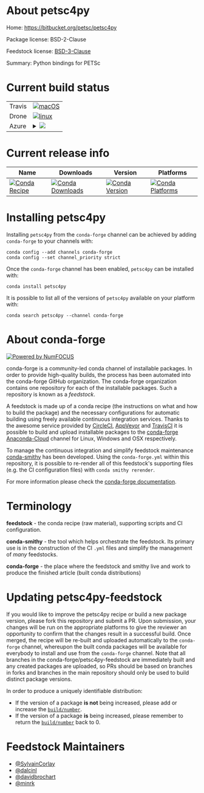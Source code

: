 About petsc4py
==============

Home: https://bitbucket.org/petsc/petsc4py

Package license: BSD-2-Clause

Feedstock license: [BSD-3-Clause](https://github.com/conda-forge/petsc4py-feedstock/blob/master/LICENSE.txt)

Summary: Python bindings for PETSc

Current build status
====================


<table><tr>
    <td>Travis</td>
    <td>
      <a href="https://travis-ci.com/conda-forge/petsc4py-feedstock">
        <img alt="macOS" src="https://img.shields.io/travis/com/conda-forge/petsc4py-feedstock/master.svg?label=macOS">
      </a>
    </td>
  </tr><tr>
    <td>Drone</td>
    <td>
      <a href="https://cloud.drone.io/conda-forge/petsc4py-feedstock">
        <img alt="linux" src="https://img.shields.io/drone/build/conda-forge/petsc4py-feedstock/master.svg?label=Linux">
      </a>
    </td>
  </tr>
    
  <tr>
    <td>Azure</td>
    <td>
      <details>
        <summary>
          <a href="https://dev.azure.com/conda-forge/feedstock-builds/_build/latest?definitionId=772&branchName=master">
            <img src="https://dev.azure.com/conda-forge/feedstock-builds/_apis/build/status/petsc4py-feedstock?branchName=master">
          </a>
        </summary>
        <table>
          <thead><tr><th>Variant</th><th>Status</th></tr></thead>
          <tbody><tr>
              <td>linux_64_mpimpichnumpy1.17python3.6.____cpythonscalarcomplex</td>
              <td>
                <a href="https://dev.azure.com/conda-forge/feedstock-builds/_build/latest?definitionId=772&branchName=master">
                  <img src="https://dev.azure.com/conda-forge/feedstock-builds/_apis/build/status/petsc4py-feedstock?branchName=master&jobName=linux&configuration=linux_64_mpimpichnumpy1.17python3.6.____cpythonscalarcomplex" alt="variant">
                </a>
              </td>
            </tr><tr>
              <td>linux_64_mpimpichnumpy1.17python3.6.____cpythonscalarreal</td>
              <td>
                <a href="https://dev.azure.com/conda-forge/feedstock-builds/_build/latest?definitionId=772&branchName=master">
                  <img src="https://dev.azure.com/conda-forge/feedstock-builds/_apis/build/status/petsc4py-feedstock?branchName=master&jobName=linux&configuration=linux_64_mpimpichnumpy1.17python3.6.____cpythonscalarreal" alt="variant">
                </a>
              </td>
            </tr><tr>
              <td>linux_64_mpimpichnumpy1.17python3.7.____cpythonscalarcomplex</td>
              <td>
                <a href="https://dev.azure.com/conda-forge/feedstock-builds/_build/latest?definitionId=772&branchName=master">
                  <img src="https://dev.azure.com/conda-forge/feedstock-builds/_apis/build/status/petsc4py-feedstock?branchName=master&jobName=linux&configuration=linux_64_mpimpichnumpy1.17python3.7.____cpythonscalarcomplex" alt="variant">
                </a>
              </td>
            </tr><tr>
              <td>linux_64_mpimpichnumpy1.17python3.7.____cpythonscalarreal</td>
              <td>
                <a href="https://dev.azure.com/conda-forge/feedstock-builds/_build/latest?definitionId=772&branchName=master">
                  <img src="https://dev.azure.com/conda-forge/feedstock-builds/_apis/build/status/petsc4py-feedstock?branchName=master&jobName=linux&configuration=linux_64_mpimpichnumpy1.17python3.7.____cpythonscalarreal" alt="variant">
                </a>
              </td>
            </tr><tr>
              <td>linux_64_mpimpichnumpy1.17python3.8.____cpythonscalarcomplex</td>
              <td>
                <a href="https://dev.azure.com/conda-forge/feedstock-builds/_build/latest?definitionId=772&branchName=master">
                  <img src="https://dev.azure.com/conda-forge/feedstock-builds/_apis/build/status/petsc4py-feedstock?branchName=master&jobName=linux&configuration=linux_64_mpimpichnumpy1.17python3.8.____cpythonscalarcomplex" alt="variant">
                </a>
              </td>
            </tr><tr>
              <td>linux_64_mpimpichnumpy1.17python3.8.____cpythonscalarreal</td>
              <td>
                <a href="https://dev.azure.com/conda-forge/feedstock-builds/_build/latest?definitionId=772&branchName=master">
                  <img src="https://dev.azure.com/conda-forge/feedstock-builds/_apis/build/status/petsc4py-feedstock?branchName=master&jobName=linux&configuration=linux_64_mpimpichnumpy1.17python3.8.____cpythonscalarreal" alt="variant">
                </a>
              </td>
            </tr><tr>
              <td>linux_64_mpimpichnumpy1.19python3.7.____73_pypyscalarcomplex</td>
              <td>
                <a href="https://dev.azure.com/conda-forge/feedstock-builds/_build/latest?definitionId=772&branchName=master">
                  <img src="https://dev.azure.com/conda-forge/feedstock-builds/_apis/build/status/petsc4py-feedstock?branchName=master&jobName=linux&configuration=linux_64_mpimpichnumpy1.19python3.7.____73_pypyscalarcomplex" alt="variant">
                </a>
              </td>
            </tr><tr>
              <td>linux_64_mpimpichnumpy1.19python3.7.____73_pypyscalarreal</td>
              <td>
                <a href="https://dev.azure.com/conda-forge/feedstock-builds/_build/latest?definitionId=772&branchName=master">
                  <img src="https://dev.azure.com/conda-forge/feedstock-builds/_apis/build/status/petsc4py-feedstock?branchName=master&jobName=linux&configuration=linux_64_mpimpichnumpy1.19python3.7.____73_pypyscalarreal" alt="variant">
                </a>
              </td>
            </tr><tr>
              <td>linux_64_mpimpichnumpy1.19python3.9.____cpythonscalarcomplex</td>
              <td>
                <a href="https://dev.azure.com/conda-forge/feedstock-builds/_build/latest?definitionId=772&branchName=master">
                  <img src="https://dev.azure.com/conda-forge/feedstock-builds/_apis/build/status/petsc4py-feedstock?branchName=master&jobName=linux&configuration=linux_64_mpimpichnumpy1.19python3.9.____cpythonscalarcomplex" alt="variant">
                </a>
              </td>
            </tr><tr>
              <td>linux_64_mpimpichnumpy1.19python3.9.____cpythonscalarreal</td>
              <td>
                <a href="https://dev.azure.com/conda-forge/feedstock-builds/_build/latest?definitionId=772&branchName=master">
                  <img src="https://dev.azure.com/conda-forge/feedstock-builds/_apis/build/status/petsc4py-feedstock?branchName=master&jobName=linux&configuration=linux_64_mpimpichnumpy1.19python3.9.____cpythonscalarreal" alt="variant">
                </a>
              </td>
            </tr><tr>
              <td>linux_64_mpiopenmpinumpy1.17python3.6.____cpythonscalarcomplex</td>
              <td>
                <a href="https://dev.azure.com/conda-forge/feedstock-builds/_build/latest?definitionId=772&branchName=master">
                  <img src="https://dev.azure.com/conda-forge/feedstock-builds/_apis/build/status/petsc4py-feedstock?branchName=master&jobName=linux&configuration=linux_64_mpiopenmpinumpy1.17python3.6.____cpythonscalarcomplex" alt="variant">
                </a>
              </td>
            </tr><tr>
              <td>linux_64_mpiopenmpinumpy1.17python3.6.____cpythonscalarreal</td>
              <td>
                <a href="https://dev.azure.com/conda-forge/feedstock-builds/_build/latest?definitionId=772&branchName=master">
                  <img src="https://dev.azure.com/conda-forge/feedstock-builds/_apis/build/status/petsc4py-feedstock?branchName=master&jobName=linux&configuration=linux_64_mpiopenmpinumpy1.17python3.6.____cpythonscalarreal" alt="variant">
                </a>
              </td>
            </tr><tr>
              <td>linux_64_mpiopenmpinumpy1.17python3.7.____cpythonscalarcomplex</td>
              <td>
                <a href="https://dev.azure.com/conda-forge/feedstock-builds/_build/latest?definitionId=772&branchName=master">
                  <img src="https://dev.azure.com/conda-forge/feedstock-builds/_apis/build/status/petsc4py-feedstock?branchName=master&jobName=linux&configuration=linux_64_mpiopenmpinumpy1.17python3.7.____cpythonscalarcomplex" alt="variant">
                </a>
              </td>
            </tr><tr>
              <td>linux_64_mpiopenmpinumpy1.17python3.7.____cpythonscalarreal</td>
              <td>
                <a href="https://dev.azure.com/conda-forge/feedstock-builds/_build/latest?definitionId=772&branchName=master">
                  <img src="https://dev.azure.com/conda-forge/feedstock-builds/_apis/build/status/petsc4py-feedstock?branchName=master&jobName=linux&configuration=linux_64_mpiopenmpinumpy1.17python3.7.____cpythonscalarreal" alt="variant">
                </a>
              </td>
            </tr><tr>
              <td>linux_64_mpiopenmpinumpy1.17python3.8.____cpythonscalarcomplex</td>
              <td>
                <a href="https://dev.azure.com/conda-forge/feedstock-builds/_build/latest?definitionId=772&branchName=master">
                  <img src="https://dev.azure.com/conda-forge/feedstock-builds/_apis/build/status/petsc4py-feedstock?branchName=master&jobName=linux&configuration=linux_64_mpiopenmpinumpy1.17python3.8.____cpythonscalarcomplex" alt="variant">
                </a>
              </td>
            </tr><tr>
              <td>linux_64_mpiopenmpinumpy1.17python3.8.____cpythonscalarreal</td>
              <td>
                <a href="https://dev.azure.com/conda-forge/feedstock-builds/_build/latest?definitionId=772&branchName=master">
                  <img src="https://dev.azure.com/conda-forge/feedstock-builds/_apis/build/status/petsc4py-feedstock?branchName=master&jobName=linux&configuration=linux_64_mpiopenmpinumpy1.17python3.8.____cpythonscalarreal" alt="variant">
                </a>
              </td>
            </tr><tr>
              <td>linux_64_mpiopenmpinumpy1.19python3.7.____73_pypyscalarcomplex</td>
              <td>
                <a href="https://dev.azure.com/conda-forge/feedstock-builds/_build/latest?definitionId=772&branchName=master">
                  <img src="https://dev.azure.com/conda-forge/feedstock-builds/_apis/build/status/petsc4py-feedstock?branchName=master&jobName=linux&configuration=linux_64_mpiopenmpinumpy1.19python3.7.____73_pypyscalarcomplex" alt="variant">
                </a>
              </td>
            </tr><tr>
              <td>linux_64_mpiopenmpinumpy1.19python3.7.____73_pypyscalarreal</td>
              <td>
                <a href="https://dev.azure.com/conda-forge/feedstock-builds/_build/latest?definitionId=772&branchName=master">
                  <img src="https://dev.azure.com/conda-forge/feedstock-builds/_apis/build/status/petsc4py-feedstock?branchName=master&jobName=linux&configuration=linux_64_mpiopenmpinumpy1.19python3.7.____73_pypyscalarreal" alt="variant">
                </a>
              </td>
            </tr><tr>
              <td>linux_64_mpiopenmpinumpy1.19python3.9.____cpythonscalarcomplex</td>
              <td>
                <a href="https://dev.azure.com/conda-forge/feedstock-builds/_build/latest?definitionId=772&branchName=master">
                  <img src="https://dev.azure.com/conda-forge/feedstock-builds/_apis/build/status/petsc4py-feedstock?branchName=master&jobName=linux&configuration=linux_64_mpiopenmpinumpy1.19python3.9.____cpythonscalarcomplex" alt="variant">
                </a>
              </td>
            </tr><tr>
              <td>linux_64_mpiopenmpinumpy1.19python3.9.____cpythonscalarreal</td>
              <td>
                <a href="https://dev.azure.com/conda-forge/feedstock-builds/_build/latest?definitionId=772&branchName=master">
                  <img src="https://dev.azure.com/conda-forge/feedstock-builds/_apis/build/status/petsc4py-feedstock?branchName=master&jobName=linux&configuration=linux_64_mpiopenmpinumpy1.19python3.9.____cpythonscalarreal" alt="variant">
                </a>
              </td>
            </tr><tr>
              <td>linux_aarch64_mpimpichnumpy1.17python3.6.____cpythonscalarcomplex</td>
              <td>
                <a href="https://dev.azure.com/conda-forge/feedstock-builds/_build/latest?definitionId=772&branchName=master">
                  <img src="https://dev.azure.com/conda-forge/feedstock-builds/_apis/build/status/petsc4py-feedstock?branchName=master&jobName=linux&configuration=linux_aarch64_mpimpichnumpy1.17python3.6.____cpythonscalarcomplex" alt="variant">
                </a>
              </td>
            </tr><tr>
              <td>linux_aarch64_mpimpichnumpy1.17python3.6.____cpythonscalarreal</td>
              <td>
                <a href="https://dev.azure.com/conda-forge/feedstock-builds/_build/latest?definitionId=772&branchName=master">
                  <img src="https://dev.azure.com/conda-forge/feedstock-builds/_apis/build/status/petsc4py-feedstock?branchName=master&jobName=linux&configuration=linux_aarch64_mpimpichnumpy1.17python3.6.____cpythonscalarreal" alt="variant">
                </a>
              </td>
            </tr><tr>
              <td>linux_aarch64_mpimpichnumpy1.17python3.7.____cpythonscalarcomplex</td>
              <td>
                <a href="https://dev.azure.com/conda-forge/feedstock-builds/_build/latest?definitionId=772&branchName=master">
                  <img src="https://dev.azure.com/conda-forge/feedstock-builds/_apis/build/status/petsc4py-feedstock?branchName=master&jobName=linux&configuration=linux_aarch64_mpimpichnumpy1.17python3.7.____cpythonscalarcomplex" alt="variant">
                </a>
              </td>
            </tr><tr>
              <td>linux_aarch64_mpimpichnumpy1.17python3.7.____cpythonscalarreal</td>
              <td>
                <a href="https://dev.azure.com/conda-forge/feedstock-builds/_build/latest?definitionId=772&branchName=master">
                  <img src="https://dev.azure.com/conda-forge/feedstock-builds/_apis/build/status/petsc4py-feedstock?branchName=master&jobName=linux&configuration=linux_aarch64_mpimpichnumpy1.17python3.7.____cpythonscalarreal" alt="variant">
                </a>
              </td>
            </tr><tr>
              <td>linux_aarch64_mpimpichnumpy1.17python3.8.____cpythonscalarcomplex</td>
              <td>
                <a href="https://dev.azure.com/conda-forge/feedstock-builds/_build/latest?definitionId=772&branchName=master">
                  <img src="https://dev.azure.com/conda-forge/feedstock-builds/_apis/build/status/petsc4py-feedstock?branchName=master&jobName=linux&configuration=linux_aarch64_mpimpichnumpy1.17python3.8.____cpythonscalarcomplex" alt="variant">
                </a>
              </td>
            </tr><tr>
              <td>linux_aarch64_mpimpichnumpy1.17python3.8.____cpythonscalarreal</td>
              <td>
                <a href="https://dev.azure.com/conda-forge/feedstock-builds/_build/latest?definitionId=772&branchName=master">
                  <img src="https://dev.azure.com/conda-forge/feedstock-builds/_apis/build/status/petsc4py-feedstock?branchName=master&jobName=linux&configuration=linux_aarch64_mpimpichnumpy1.17python3.8.____cpythonscalarreal" alt="variant">
                </a>
              </td>
            </tr><tr>
              <td>linux_aarch64_mpimpichnumpy1.19python3.7.____73_pypyscalarcomplex</td>
              <td>
                <a href="https://dev.azure.com/conda-forge/feedstock-builds/_build/latest?definitionId=772&branchName=master">
                  <img src="https://dev.azure.com/conda-forge/feedstock-builds/_apis/build/status/petsc4py-feedstock?branchName=master&jobName=linux&configuration=linux_aarch64_mpimpichnumpy1.19python3.7.____73_pypyscalarcomplex" alt="variant">
                </a>
              </td>
            </tr><tr>
              <td>linux_aarch64_mpimpichnumpy1.19python3.7.____73_pypyscalarreal</td>
              <td>
                <a href="https://dev.azure.com/conda-forge/feedstock-builds/_build/latest?definitionId=772&branchName=master">
                  <img src="https://dev.azure.com/conda-forge/feedstock-builds/_apis/build/status/petsc4py-feedstock?branchName=master&jobName=linux&configuration=linux_aarch64_mpimpichnumpy1.19python3.7.____73_pypyscalarreal" alt="variant">
                </a>
              </td>
            </tr><tr>
              <td>linux_aarch64_mpimpichnumpy1.19python3.9.____cpythonscalarcomplex</td>
              <td>
                <a href="https://dev.azure.com/conda-forge/feedstock-builds/_build/latest?definitionId=772&branchName=master">
                  <img src="https://dev.azure.com/conda-forge/feedstock-builds/_apis/build/status/petsc4py-feedstock?branchName=master&jobName=linux&configuration=linux_aarch64_mpimpichnumpy1.19python3.9.____cpythonscalarcomplex" alt="variant">
                </a>
              </td>
            </tr><tr>
              <td>linux_aarch64_mpimpichnumpy1.19python3.9.____cpythonscalarreal</td>
              <td>
                <a href="https://dev.azure.com/conda-forge/feedstock-builds/_build/latest?definitionId=772&branchName=master">
                  <img src="https://dev.azure.com/conda-forge/feedstock-builds/_apis/build/status/petsc4py-feedstock?branchName=master&jobName=linux&configuration=linux_aarch64_mpimpichnumpy1.19python3.9.____cpythonscalarreal" alt="variant">
                </a>
              </td>
            </tr><tr>
              <td>linux_aarch64_mpiopenmpinumpy1.17python3.6.____cpythonscalarcomplex</td>
              <td>
                <a href="https://dev.azure.com/conda-forge/feedstock-builds/_build/latest?definitionId=772&branchName=master">
                  <img src="https://dev.azure.com/conda-forge/feedstock-builds/_apis/build/status/petsc4py-feedstock?branchName=master&jobName=linux&configuration=linux_aarch64_mpiopenmpinumpy1.17python3.6.____cpythonscalarcomplex" alt="variant">
                </a>
              </td>
            </tr><tr>
              <td>linux_aarch64_mpiopenmpinumpy1.17python3.6.____cpythonscalarreal</td>
              <td>
                <a href="https://dev.azure.com/conda-forge/feedstock-builds/_build/latest?definitionId=772&branchName=master">
                  <img src="https://dev.azure.com/conda-forge/feedstock-builds/_apis/build/status/petsc4py-feedstock?branchName=master&jobName=linux&configuration=linux_aarch64_mpiopenmpinumpy1.17python3.6.____cpythonscalarreal" alt="variant">
                </a>
              </td>
            </tr><tr>
              <td>linux_aarch64_mpiopenmpinumpy1.17python3.7.____cpythonscalarcomplex</td>
              <td>
                <a href="https://dev.azure.com/conda-forge/feedstock-builds/_build/latest?definitionId=772&branchName=master">
                  <img src="https://dev.azure.com/conda-forge/feedstock-builds/_apis/build/status/petsc4py-feedstock?branchName=master&jobName=linux&configuration=linux_aarch64_mpiopenmpinumpy1.17python3.7.____cpythonscalarcomplex" alt="variant">
                </a>
              </td>
            </tr><tr>
              <td>linux_aarch64_mpiopenmpinumpy1.17python3.7.____cpythonscalarreal</td>
              <td>
                <a href="https://dev.azure.com/conda-forge/feedstock-builds/_build/latest?definitionId=772&branchName=master">
                  <img src="https://dev.azure.com/conda-forge/feedstock-builds/_apis/build/status/petsc4py-feedstock?branchName=master&jobName=linux&configuration=linux_aarch64_mpiopenmpinumpy1.17python3.7.____cpythonscalarreal" alt="variant">
                </a>
              </td>
            </tr><tr>
              <td>linux_aarch64_mpiopenmpinumpy1.17python3.8.____cpythonscalarcomplex</td>
              <td>
                <a href="https://dev.azure.com/conda-forge/feedstock-builds/_build/latest?definitionId=772&branchName=master">
                  <img src="https://dev.azure.com/conda-forge/feedstock-builds/_apis/build/status/petsc4py-feedstock?branchName=master&jobName=linux&configuration=linux_aarch64_mpiopenmpinumpy1.17python3.8.____cpythonscalarcomplex" alt="variant">
                </a>
              </td>
            </tr><tr>
              <td>linux_aarch64_mpiopenmpinumpy1.17python3.8.____cpythonscalarreal</td>
              <td>
                <a href="https://dev.azure.com/conda-forge/feedstock-builds/_build/latest?definitionId=772&branchName=master">
                  <img src="https://dev.azure.com/conda-forge/feedstock-builds/_apis/build/status/petsc4py-feedstock?branchName=master&jobName=linux&configuration=linux_aarch64_mpiopenmpinumpy1.17python3.8.____cpythonscalarreal" alt="variant">
                </a>
              </td>
            </tr><tr>
              <td>linux_aarch64_mpiopenmpinumpy1.19python3.7.____73_pypyscalarcomplex</td>
              <td>
                <a href="https://dev.azure.com/conda-forge/feedstock-builds/_build/latest?definitionId=772&branchName=master">
                  <img src="https://dev.azure.com/conda-forge/feedstock-builds/_apis/build/status/petsc4py-feedstock?branchName=master&jobName=linux&configuration=linux_aarch64_mpiopenmpinumpy1.19python3.7.____73_pypyscalarcomplex" alt="variant">
                </a>
              </td>
            </tr><tr>
              <td>linux_aarch64_mpiopenmpinumpy1.19python3.7.____73_pypyscalarreal</td>
              <td>
                <a href="https://dev.azure.com/conda-forge/feedstock-builds/_build/latest?definitionId=772&branchName=master">
                  <img src="https://dev.azure.com/conda-forge/feedstock-builds/_apis/build/status/petsc4py-feedstock?branchName=master&jobName=linux&configuration=linux_aarch64_mpiopenmpinumpy1.19python3.7.____73_pypyscalarreal" alt="variant">
                </a>
              </td>
            </tr><tr>
              <td>linux_aarch64_mpiopenmpinumpy1.19python3.9.____cpythonscalarcomplex</td>
              <td>
                <a href="https://dev.azure.com/conda-forge/feedstock-builds/_build/latest?definitionId=772&branchName=master">
                  <img src="https://dev.azure.com/conda-forge/feedstock-builds/_apis/build/status/petsc4py-feedstock?branchName=master&jobName=linux&configuration=linux_aarch64_mpiopenmpinumpy1.19python3.9.____cpythonscalarcomplex" alt="variant">
                </a>
              </td>
            </tr><tr>
              <td>linux_aarch64_mpiopenmpinumpy1.19python3.9.____cpythonscalarreal</td>
              <td>
                <a href="https://dev.azure.com/conda-forge/feedstock-builds/_build/latest?definitionId=772&branchName=master">
                  <img src="https://dev.azure.com/conda-forge/feedstock-builds/_apis/build/status/petsc4py-feedstock?branchName=master&jobName=linux&configuration=linux_aarch64_mpiopenmpinumpy1.19python3.9.____cpythonscalarreal" alt="variant">
                </a>
              </td>
            </tr><tr>
              <td>linux_ppc64le_mpimpichnumpy1.17python3.6.____cpythonscalarcomplex</td>
              <td>
                <a href="https://dev.azure.com/conda-forge/feedstock-builds/_build/latest?definitionId=772&branchName=master">
                  <img src="https://dev.azure.com/conda-forge/feedstock-builds/_apis/build/status/petsc4py-feedstock?branchName=master&jobName=linux&configuration=linux_ppc64le_mpimpichnumpy1.17python3.6.____cpythonscalarcomplex" alt="variant">
                </a>
              </td>
            </tr><tr>
              <td>linux_ppc64le_mpimpichnumpy1.17python3.6.____cpythonscalarreal</td>
              <td>
                <a href="https://dev.azure.com/conda-forge/feedstock-builds/_build/latest?definitionId=772&branchName=master">
                  <img src="https://dev.azure.com/conda-forge/feedstock-builds/_apis/build/status/petsc4py-feedstock?branchName=master&jobName=linux&configuration=linux_ppc64le_mpimpichnumpy1.17python3.6.____cpythonscalarreal" alt="variant">
                </a>
              </td>
            </tr><tr>
              <td>linux_ppc64le_mpimpichnumpy1.17python3.7.____cpythonscalarcomplex</td>
              <td>
                <a href="https://dev.azure.com/conda-forge/feedstock-builds/_build/latest?definitionId=772&branchName=master">
                  <img src="https://dev.azure.com/conda-forge/feedstock-builds/_apis/build/status/petsc4py-feedstock?branchName=master&jobName=linux&configuration=linux_ppc64le_mpimpichnumpy1.17python3.7.____cpythonscalarcomplex" alt="variant">
                </a>
              </td>
            </tr><tr>
              <td>linux_ppc64le_mpimpichnumpy1.17python3.7.____cpythonscalarreal</td>
              <td>
                <a href="https://dev.azure.com/conda-forge/feedstock-builds/_build/latest?definitionId=772&branchName=master">
                  <img src="https://dev.azure.com/conda-forge/feedstock-builds/_apis/build/status/petsc4py-feedstock?branchName=master&jobName=linux&configuration=linux_ppc64le_mpimpichnumpy1.17python3.7.____cpythonscalarreal" alt="variant">
                </a>
              </td>
            </tr><tr>
              <td>linux_ppc64le_mpimpichnumpy1.17python3.8.____cpythonscalarcomplex</td>
              <td>
                <a href="https://dev.azure.com/conda-forge/feedstock-builds/_build/latest?definitionId=772&branchName=master">
                  <img src="https://dev.azure.com/conda-forge/feedstock-builds/_apis/build/status/petsc4py-feedstock?branchName=master&jobName=linux&configuration=linux_ppc64le_mpimpichnumpy1.17python3.8.____cpythonscalarcomplex" alt="variant">
                </a>
              </td>
            </tr><tr>
              <td>linux_ppc64le_mpimpichnumpy1.17python3.8.____cpythonscalarreal</td>
              <td>
                <a href="https://dev.azure.com/conda-forge/feedstock-builds/_build/latest?definitionId=772&branchName=master">
                  <img src="https://dev.azure.com/conda-forge/feedstock-builds/_apis/build/status/petsc4py-feedstock?branchName=master&jobName=linux&configuration=linux_ppc64le_mpimpichnumpy1.17python3.8.____cpythonscalarreal" alt="variant">
                </a>
              </td>
            </tr><tr>
              <td>linux_ppc64le_mpimpichnumpy1.19python3.7.____73_pypyscalarcomplex</td>
              <td>
                <a href="https://dev.azure.com/conda-forge/feedstock-builds/_build/latest?definitionId=772&branchName=master">
                  <img src="https://dev.azure.com/conda-forge/feedstock-builds/_apis/build/status/petsc4py-feedstock?branchName=master&jobName=linux&configuration=linux_ppc64le_mpimpichnumpy1.19python3.7.____73_pypyscalarcomplex" alt="variant">
                </a>
              </td>
            </tr><tr>
              <td>linux_ppc64le_mpimpichnumpy1.19python3.7.____73_pypyscalarreal</td>
              <td>
                <a href="https://dev.azure.com/conda-forge/feedstock-builds/_build/latest?definitionId=772&branchName=master">
                  <img src="https://dev.azure.com/conda-forge/feedstock-builds/_apis/build/status/petsc4py-feedstock?branchName=master&jobName=linux&configuration=linux_ppc64le_mpimpichnumpy1.19python3.7.____73_pypyscalarreal" alt="variant">
                </a>
              </td>
            </tr><tr>
              <td>linux_ppc64le_mpimpichnumpy1.19python3.9.____cpythonscalarcomplex</td>
              <td>
                <a href="https://dev.azure.com/conda-forge/feedstock-builds/_build/latest?definitionId=772&branchName=master">
                  <img src="https://dev.azure.com/conda-forge/feedstock-builds/_apis/build/status/petsc4py-feedstock?branchName=master&jobName=linux&configuration=linux_ppc64le_mpimpichnumpy1.19python3.9.____cpythonscalarcomplex" alt="variant">
                </a>
              </td>
            </tr><tr>
              <td>linux_ppc64le_mpimpichnumpy1.19python3.9.____cpythonscalarreal</td>
              <td>
                <a href="https://dev.azure.com/conda-forge/feedstock-builds/_build/latest?definitionId=772&branchName=master">
                  <img src="https://dev.azure.com/conda-forge/feedstock-builds/_apis/build/status/petsc4py-feedstock?branchName=master&jobName=linux&configuration=linux_ppc64le_mpimpichnumpy1.19python3.9.____cpythonscalarreal" alt="variant">
                </a>
              </td>
            </tr><tr>
              <td>linux_ppc64le_mpiopenmpinumpy1.17python3.6.____cpythonscalarcomplex</td>
              <td>
                <a href="https://dev.azure.com/conda-forge/feedstock-builds/_build/latest?definitionId=772&branchName=master">
                  <img src="https://dev.azure.com/conda-forge/feedstock-builds/_apis/build/status/petsc4py-feedstock?branchName=master&jobName=linux&configuration=linux_ppc64le_mpiopenmpinumpy1.17python3.6.____cpythonscalarcomplex" alt="variant">
                </a>
              </td>
            </tr><tr>
              <td>linux_ppc64le_mpiopenmpinumpy1.17python3.6.____cpythonscalarreal</td>
              <td>
                <a href="https://dev.azure.com/conda-forge/feedstock-builds/_build/latest?definitionId=772&branchName=master">
                  <img src="https://dev.azure.com/conda-forge/feedstock-builds/_apis/build/status/petsc4py-feedstock?branchName=master&jobName=linux&configuration=linux_ppc64le_mpiopenmpinumpy1.17python3.6.____cpythonscalarreal" alt="variant">
                </a>
              </td>
            </tr><tr>
              <td>linux_ppc64le_mpiopenmpinumpy1.17python3.7.____cpythonscalarcomplex</td>
              <td>
                <a href="https://dev.azure.com/conda-forge/feedstock-builds/_build/latest?definitionId=772&branchName=master">
                  <img src="https://dev.azure.com/conda-forge/feedstock-builds/_apis/build/status/petsc4py-feedstock?branchName=master&jobName=linux&configuration=linux_ppc64le_mpiopenmpinumpy1.17python3.7.____cpythonscalarcomplex" alt="variant">
                </a>
              </td>
            </tr><tr>
              <td>linux_ppc64le_mpiopenmpinumpy1.17python3.7.____cpythonscalarreal</td>
              <td>
                <a href="https://dev.azure.com/conda-forge/feedstock-builds/_build/latest?definitionId=772&branchName=master">
                  <img src="https://dev.azure.com/conda-forge/feedstock-builds/_apis/build/status/petsc4py-feedstock?branchName=master&jobName=linux&configuration=linux_ppc64le_mpiopenmpinumpy1.17python3.7.____cpythonscalarreal" alt="variant">
                </a>
              </td>
            </tr><tr>
              <td>linux_ppc64le_mpiopenmpinumpy1.17python3.8.____cpythonscalarcomplex</td>
              <td>
                <a href="https://dev.azure.com/conda-forge/feedstock-builds/_build/latest?definitionId=772&branchName=master">
                  <img src="https://dev.azure.com/conda-forge/feedstock-builds/_apis/build/status/petsc4py-feedstock?branchName=master&jobName=linux&configuration=linux_ppc64le_mpiopenmpinumpy1.17python3.8.____cpythonscalarcomplex" alt="variant">
                </a>
              </td>
            </tr><tr>
              <td>linux_ppc64le_mpiopenmpinumpy1.17python3.8.____cpythonscalarreal</td>
              <td>
                <a href="https://dev.azure.com/conda-forge/feedstock-builds/_build/latest?definitionId=772&branchName=master">
                  <img src="https://dev.azure.com/conda-forge/feedstock-builds/_apis/build/status/petsc4py-feedstock?branchName=master&jobName=linux&configuration=linux_ppc64le_mpiopenmpinumpy1.17python3.8.____cpythonscalarreal" alt="variant">
                </a>
              </td>
            </tr><tr>
              <td>linux_ppc64le_mpiopenmpinumpy1.19python3.7.____73_pypyscalarcomplex</td>
              <td>
                <a href="https://dev.azure.com/conda-forge/feedstock-builds/_build/latest?definitionId=772&branchName=master">
                  <img src="https://dev.azure.com/conda-forge/feedstock-builds/_apis/build/status/petsc4py-feedstock?branchName=master&jobName=linux&configuration=linux_ppc64le_mpiopenmpinumpy1.19python3.7.____73_pypyscalarcomplex" alt="variant">
                </a>
              </td>
            </tr><tr>
              <td>linux_ppc64le_mpiopenmpinumpy1.19python3.7.____73_pypyscalarreal</td>
              <td>
                <a href="https://dev.azure.com/conda-forge/feedstock-builds/_build/latest?definitionId=772&branchName=master">
                  <img src="https://dev.azure.com/conda-forge/feedstock-builds/_apis/build/status/petsc4py-feedstock?branchName=master&jobName=linux&configuration=linux_ppc64le_mpiopenmpinumpy1.19python3.7.____73_pypyscalarreal" alt="variant">
                </a>
              </td>
            </tr><tr>
              <td>linux_ppc64le_mpiopenmpinumpy1.19python3.9.____cpythonscalarcomplex</td>
              <td>
                <a href="https://dev.azure.com/conda-forge/feedstock-builds/_build/latest?definitionId=772&branchName=master">
                  <img src="https://dev.azure.com/conda-forge/feedstock-builds/_apis/build/status/petsc4py-feedstock?branchName=master&jobName=linux&configuration=linux_ppc64le_mpiopenmpinumpy1.19python3.9.____cpythonscalarcomplex" alt="variant">
                </a>
              </td>
            </tr><tr>
              <td>linux_ppc64le_mpiopenmpinumpy1.19python3.9.____cpythonscalarreal</td>
              <td>
                <a href="https://dev.azure.com/conda-forge/feedstock-builds/_build/latest?definitionId=772&branchName=master">
                  <img src="https://dev.azure.com/conda-forge/feedstock-builds/_apis/build/status/petsc4py-feedstock?branchName=master&jobName=linux&configuration=linux_ppc64le_mpiopenmpinumpy1.19python3.9.____cpythonscalarreal" alt="variant">
                </a>
              </td>
            </tr><tr>
              <td>osx_64_mpimpichnumpy1.17python3.6.____cpythonscalarcomplex</td>
              <td>
                <a href="https://dev.azure.com/conda-forge/feedstock-builds/_build/latest?definitionId=772&branchName=master">
                  <img src="https://dev.azure.com/conda-forge/feedstock-builds/_apis/build/status/petsc4py-feedstock?branchName=master&jobName=osx&configuration=osx_64_mpimpichnumpy1.17python3.6.____cpythonscalarcomplex" alt="variant">
                </a>
              </td>
            </tr><tr>
              <td>osx_64_mpimpichnumpy1.17python3.6.____cpythonscalarreal</td>
              <td>
                <a href="https://dev.azure.com/conda-forge/feedstock-builds/_build/latest?definitionId=772&branchName=master">
                  <img src="https://dev.azure.com/conda-forge/feedstock-builds/_apis/build/status/petsc4py-feedstock?branchName=master&jobName=osx&configuration=osx_64_mpimpichnumpy1.17python3.6.____cpythonscalarreal" alt="variant">
                </a>
              </td>
            </tr><tr>
              <td>osx_64_mpimpichnumpy1.17python3.7.____cpythonscalarcomplex</td>
              <td>
                <a href="https://dev.azure.com/conda-forge/feedstock-builds/_build/latest?definitionId=772&branchName=master">
                  <img src="https://dev.azure.com/conda-forge/feedstock-builds/_apis/build/status/petsc4py-feedstock?branchName=master&jobName=osx&configuration=osx_64_mpimpichnumpy1.17python3.7.____cpythonscalarcomplex" alt="variant">
                </a>
              </td>
            </tr><tr>
              <td>osx_64_mpimpichnumpy1.17python3.7.____cpythonscalarreal</td>
              <td>
                <a href="https://dev.azure.com/conda-forge/feedstock-builds/_build/latest?definitionId=772&branchName=master">
                  <img src="https://dev.azure.com/conda-forge/feedstock-builds/_apis/build/status/petsc4py-feedstock?branchName=master&jobName=osx&configuration=osx_64_mpimpichnumpy1.17python3.7.____cpythonscalarreal" alt="variant">
                </a>
              </td>
            </tr><tr>
              <td>osx_64_mpimpichnumpy1.17python3.8.____cpythonscalarcomplex</td>
              <td>
                <a href="https://dev.azure.com/conda-forge/feedstock-builds/_build/latest?definitionId=772&branchName=master">
                  <img src="https://dev.azure.com/conda-forge/feedstock-builds/_apis/build/status/petsc4py-feedstock?branchName=master&jobName=osx&configuration=osx_64_mpimpichnumpy1.17python3.8.____cpythonscalarcomplex" alt="variant">
                </a>
              </td>
            </tr><tr>
              <td>osx_64_mpimpichnumpy1.17python3.8.____cpythonscalarreal</td>
              <td>
                <a href="https://dev.azure.com/conda-forge/feedstock-builds/_build/latest?definitionId=772&branchName=master">
                  <img src="https://dev.azure.com/conda-forge/feedstock-builds/_apis/build/status/petsc4py-feedstock?branchName=master&jobName=osx&configuration=osx_64_mpimpichnumpy1.17python3.8.____cpythonscalarreal" alt="variant">
                </a>
              </td>
            </tr><tr>
              <td>osx_64_mpimpichnumpy1.19python3.7.____73_pypyscalarcomplex</td>
              <td>
                <a href="https://dev.azure.com/conda-forge/feedstock-builds/_build/latest?definitionId=772&branchName=master">
                  <img src="https://dev.azure.com/conda-forge/feedstock-builds/_apis/build/status/petsc4py-feedstock?branchName=master&jobName=osx&configuration=osx_64_mpimpichnumpy1.19python3.7.____73_pypyscalarcomplex" alt="variant">
                </a>
              </td>
            </tr><tr>
              <td>osx_64_mpimpichnumpy1.19python3.7.____73_pypyscalarreal</td>
              <td>
                <a href="https://dev.azure.com/conda-forge/feedstock-builds/_build/latest?definitionId=772&branchName=master">
                  <img src="https://dev.azure.com/conda-forge/feedstock-builds/_apis/build/status/petsc4py-feedstock?branchName=master&jobName=osx&configuration=osx_64_mpimpichnumpy1.19python3.7.____73_pypyscalarreal" alt="variant">
                </a>
              </td>
            </tr><tr>
              <td>osx_64_mpimpichnumpy1.19python3.9.____cpythonscalarcomplex</td>
              <td>
                <a href="https://dev.azure.com/conda-forge/feedstock-builds/_build/latest?definitionId=772&branchName=master">
                  <img src="https://dev.azure.com/conda-forge/feedstock-builds/_apis/build/status/petsc4py-feedstock?branchName=master&jobName=osx&configuration=osx_64_mpimpichnumpy1.19python3.9.____cpythonscalarcomplex" alt="variant">
                </a>
              </td>
            </tr><tr>
              <td>osx_64_mpimpichnumpy1.19python3.9.____cpythonscalarreal</td>
              <td>
                <a href="https://dev.azure.com/conda-forge/feedstock-builds/_build/latest?definitionId=772&branchName=master">
                  <img src="https://dev.azure.com/conda-forge/feedstock-builds/_apis/build/status/petsc4py-feedstock?branchName=master&jobName=osx&configuration=osx_64_mpimpichnumpy1.19python3.9.____cpythonscalarreal" alt="variant">
                </a>
              </td>
            </tr><tr>
              <td>osx_64_mpiopenmpinumpy1.17python3.6.____cpythonscalarcomplex</td>
              <td>
                <a href="https://dev.azure.com/conda-forge/feedstock-builds/_build/latest?definitionId=772&branchName=master">
                  <img src="https://dev.azure.com/conda-forge/feedstock-builds/_apis/build/status/petsc4py-feedstock?branchName=master&jobName=osx&configuration=osx_64_mpiopenmpinumpy1.17python3.6.____cpythonscalarcomplex" alt="variant">
                </a>
              </td>
            </tr><tr>
              <td>osx_64_mpiopenmpinumpy1.17python3.6.____cpythonscalarreal</td>
              <td>
                <a href="https://dev.azure.com/conda-forge/feedstock-builds/_build/latest?definitionId=772&branchName=master">
                  <img src="https://dev.azure.com/conda-forge/feedstock-builds/_apis/build/status/petsc4py-feedstock?branchName=master&jobName=osx&configuration=osx_64_mpiopenmpinumpy1.17python3.6.____cpythonscalarreal" alt="variant">
                </a>
              </td>
            </tr><tr>
              <td>osx_64_mpiopenmpinumpy1.17python3.7.____cpythonscalarcomplex</td>
              <td>
                <a href="https://dev.azure.com/conda-forge/feedstock-builds/_build/latest?definitionId=772&branchName=master">
                  <img src="https://dev.azure.com/conda-forge/feedstock-builds/_apis/build/status/petsc4py-feedstock?branchName=master&jobName=osx&configuration=osx_64_mpiopenmpinumpy1.17python3.7.____cpythonscalarcomplex" alt="variant">
                </a>
              </td>
            </tr><tr>
              <td>osx_64_mpiopenmpinumpy1.17python3.7.____cpythonscalarreal</td>
              <td>
                <a href="https://dev.azure.com/conda-forge/feedstock-builds/_build/latest?definitionId=772&branchName=master">
                  <img src="https://dev.azure.com/conda-forge/feedstock-builds/_apis/build/status/petsc4py-feedstock?branchName=master&jobName=osx&configuration=osx_64_mpiopenmpinumpy1.17python3.7.____cpythonscalarreal" alt="variant">
                </a>
              </td>
            </tr><tr>
              <td>osx_64_mpiopenmpinumpy1.17python3.8.____cpythonscalarcomplex</td>
              <td>
                <a href="https://dev.azure.com/conda-forge/feedstock-builds/_build/latest?definitionId=772&branchName=master">
                  <img src="https://dev.azure.com/conda-forge/feedstock-builds/_apis/build/status/petsc4py-feedstock?branchName=master&jobName=osx&configuration=osx_64_mpiopenmpinumpy1.17python3.8.____cpythonscalarcomplex" alt="variant">
                </a>
              </td>
            </tr><tr>
              <td>osx_64_mpiopenmpinumpy1.17python3.8.____cpythonscalarreal</td>
              <td>
                <a href="https://dev.azure.com/conda-forge/feedstock-builds/_build/latest?definitionId=772&branchName=master">
                  <img src="https://dev.azure.com/conda-forge/feedstock-builds/_apis/build/status/petsc4py-feedstock?branchName=master&jobName=osx&configuration=osx_64_mpiopenmpinumpy1.17python3.8.____cpythonscalarreal" alt="variant">
                </a>
              </td>
            </tr><tr>
              <td>osx_64_mpiopenmpinumpy1.19python3.7.____73_pypyscalarcomplex</td>
              <td>
                <a href="https://dev.azure.com/conda-forge/feedstock-builds/_build/latest?definitionId=772&branchName=master">
                  <img src="https://dev.azure.com/conda-forge/feedstock-builds/_apis/build/status/petsc4py-feedstock?branchName=master&jobName=osx&configuration=osx_64_mpiopenmpinumpy1.19python3.7.____73_pypyscalarcomplex" alt="variant">
                </a>
              </td>
            </tr><tr>
              <td>osx_64_mpiopenmpinumpy1.19python3.7.____73_pypyscalarreal</td>
              <td>
                <a href="https://dev.azure.com/conda-forge/feedstock-builds/_build/latest?definitionId=772&branchName=master">
                  <img src="https://dev.azure.com/conda-forge/feedstock-builds/_apis/build/status/petsc4py-feedstock?branchName=master&jobName=osx&configuration=osx_64_mpiopenmpinumpy1.19python3.7.____73_pypyscalarreal" alt="variant">
                </a>
              </td>
            </tr><tr>
              <td>osx_64_mpiopenmpinumpy1.19python3.9.____cpythonscalarcomplex</td>
              <td>
                <a href="https://dev.azure.com/conda-forge/feedstock-builds/_build/latest?definitionId=772&branchName=master">
                  <img src="https://dev.azure.com/conda-forge/feedstock-builds/_apis/build/status/petsc4py-feedstock?branchName=master&jobName=osx&configuration=osx_64_mpiopenmpinumpy1.19python3.9.____cpythonscalarcomplex" alt="variant">
                </a>
              </td>
            </tr><tr>
              <td>osx_64_mpiopenmpinumpy1.19python3.9.____cpythonscalarreal</td>
              <td>
                <a href="https://dev.azure.com/conda-forge/feedstock-builds/_build/latest?definitionId=772&branchName=master">
                  <img src="https://dev.azure.com/conda-forge/feedstock-builds/_apis/build/status/petsc4py-feedstock?branchName=master&jobName=osx&configuration=osx_64_mpiopenmpinumpy1.19python3.9.____cpythonscalarreal" alt="variant">
                </a>
              </td>
            </tr>
          </tbody>
        </table>
      </details>
    </td>
  </tr>
</table>

Current release info
====================

| Name | Downloads | Version | Platforms |
| --- | --- | --- | --- |
| [![Conda Recipe](https://img.shields.io/badge/recipe-petsc4py-green.svg)](https://anaconda.org/conda-forge/petsc4py) | [![Conda Downloads](https://img.shields.io/conda/dn/conda-forge/petsc4py.svg)](https://anaconda.org/conda-forge/petsc4py) | [![Conda Version](https://img.shields.io/conda/vn/conda-forge/petsc4py.svg)](https://anaconda.org/conda-forge/petsc4py) | [![Conda Platforms](https://img.shields.io/conda/pn/conda-forge/petsc4py.svg)](https://anaconda.org/conda-forge/petsc4py) |

Installing petsc4py
===================

Installing `petsc4py` from the `conda-forge` channel can be achieved by adding `conda-forge` to your channels with:

```
conda config --add channels conda-forge
conda config --set channel_priority strict
```

Once the `conda-forge` channel has been enabled, `petsc4py` can be installed with:

```
conda install petsc4py
```

It is possible to list all of the versions of `petsc4py` available on your platform with:

```
conda search petsc4py --channel conda-forge
```


About conda-forge
=================

[![Powered by NumFOCUS](https://img.shields.io/badge/powered%20by-NumFOCUS-orange.svg?style=flat&colorA=E1523D&colorB=007D8A)](http://numfocus.org)

conda-forge is a community-led conda channel of installable packages.
In order to provide high-quality builds, the process has been automated into the
conda-forge GitHub organization. The conda-forge organization contains one repository
for each of the installable packages. Such a repository is known as a *feedstock*.

A feedstock is made up of a conda recipe (the instructions on what and how to build
the package) and the necessary configurations for automatic building using freely
available continuous integration services. Thanks to the awesome service provided by
[CircleCI](https://circleci.com/), [AppVeyor](https://www.appveyor.com/)
and [TravisCI](https://travis-ci.com/) it is possible to build and upload installable
packages to the [conda-forge](https://anaconda.org/conda-forge)
[Anaconda-Cloud](https://anaconda.org/) channel for Linux, Windows and OSX respectively.

To manage the continuous integration and simplify feedstock maintenance
[conda-smithy](https://github.com/conda-forge/conda-smithy) has been developed.
Using the ``conda-forge.yml`` within this repository, it is possible to re-render all of
this feedstock's supporting files (e.g. the CI configuration files) with ``conda smithy rerender``.

For more information please check the [conda-forge documentation](https://conda-forge.org/docs/).

Terminology
===========

**feedstock** - the conda recipe (raw material), supporting scripts and CI configuration.

**conda-smithy** - the tool which helps orchestrate the feedstock.
                   Its primary use is in the construction of the CI ``.yml`` files
                   and simplify the management of *many* feedstocks.

**conda-forge** - the place where the feedstock and smithy live and work to
                  produce the finished article (built conda distributions)


Updating petsc4py-feedstock
===========================

If you would like to improve the petsc4py recipe or build a new
package version, please fork this repository and submit a PR. Upon submission,
your changes will be run on the appropriate platforms to give the reviewer an
opportunity to confirm that the changes result in a successful build. Once
merged, the recipe will be re-built and uploaded automatically to the
`conda-forge` channel, whereupon the built conda packages will be available for
everybody to install and use from the `conda-forge` channel.
Note that all branches in the conda-forge/petsc4py-feedstock are
immediately built and any created packages are uploaded, so PRs should be based
on branches in forks and branches in the main repository should only be used to
build distinct package versions.

In order to produce a uniquely identifiable distribution:
 * If the version of a package **is not** being increased, please add or increase
   the [``build/number``](https://docs.conda.io/projects/conda-build/en/latest/resources/define-metadata.html#build-number-and-string).
 * If the version of a package **is** being increased, please remember to return
   the [``build/number``](https://docs.conda.io/projects/conda-build/en/latest/resources/define-metadata.html#build-number-and-string)
   back to 0.

Feedstock Maintainers
=====================

* [@SylvainCorlay](https://github.com/SylvainCorlay/)
* [@dalcinl](https://github.com/dalcinl/)
* [@davidbrochart](https://github.com/davidbrochart/)
* [@minrk](https://github.com/minrk/)

